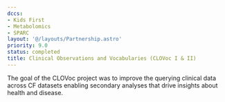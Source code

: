 ```yaml
---
dccs:
- Kids First
- Metabolomics
- SPARC
layout: '@/layouts/Partnership.astro'
priority: 9.0
status: completed
title: Clinical Observations and Vocabularies (CLOVoc I & II)
---
```

The goal of the CLOVoc project was to improve the querying clinical data across CF datasets enabling secondary analyses that drive insights about health and disease.